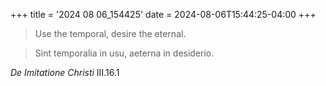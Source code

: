 +++
title = '2024 08 06_154425'
date = 2024-08-06T15:44:25-04:00
+++

> Use the temporal, desire the eternal.

> Sint temporalia in usu, aeterna in desiderio.

_De Imitatione Christi_ III.16.1
